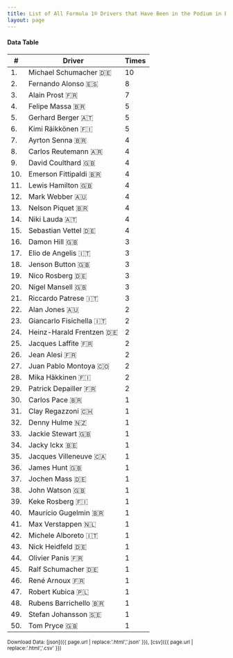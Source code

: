 ```yaml
---
title: List of All Formula 1® Drivers that Have Been in the Podium in Brazil by Number of Times
layout: page
---
```


<canvas id="chart" width="400" height="180"></canvas>
<script>
var data = {
    "datasets": [
        {
            "backgroundColor": "#f3a935",
            "borderColor": "#f68639",
            "borderWidth": 1,
            "data": [
                10.0,
                8.0,
                7.0,
                5.0,
                5.0,
                5.0,
                4.0,
                4.0,
                4.0,
                4.0,
                4.0,
                4.0,
                4.0,
                4.0,
                4.0,
                3.0,
                3.0,
                3.0,
                3.0,
                3.0,
                3.0,
                2.0,
                2.0,
                2.0,
                2.0,
                2.0,
                2.0,
                2.0,
                2.0,
                1.0,
                1.0,
                1.0,
                1.0,
                1.0,
                1.0,
                1.0,
                1.0,
                1.0,
                1.0,
                1.0,
                1.0,
                1.0,
                1.0,
                1.0,
                1.0,
                1.0,
                1.0,
                1.0,
                1.0,
                1.0
            ],
            "label": "Times"
        }
    ],
    "labels": [
        "Michael Schumacher 🇩🇪",
        "Fernando Alonso 🇪🇸",
        "Alain Prost 🇫🇷",
        "Felipe Massa 🇧🇷",
        "Gerhard Berger 🇦🇹",
        "Kimi Räikkönen 🇫🇮",
        "Ayrton Senna 🇧🇷",
        "Carlos Reutemann 🇦🇷",
        "David Coulthard 🇬🇧",
        "Emerson Fittipaldi 🇧🇷",
        "Lewis Hamilton 🇬🇧",
        "Mark Webber 🇦🇺",
        "Nelson Piquet 🇧🇷",
        "Niki Lauda 🇦🇹",
        "Sebastian Vettel 🇩🇪",
        "Damon Hill 🇬🇧",
        "Elio de Angelis 🇮🇹",
        "Jenson Button 🇬🇧",
        "Nico Rosberg 🇩🇪",
        "Nigel Mansell 🇬🇧",
        "Riccardo Patrese 🇮🇹",
        "Alan Jones 🇦🇺",
        "Giancarlo Fisichella 🇮🇹",
        "Heinz-Harald Frentzen 🇩🇪",
        "Jacques Laffite 🇫🇷",
        "Jean Alesi 🇫🇷",
        "Juan Pablo Montoya 🇨🇴",
        "Mika Häkkinen 🇫🇮",
        "Patrick Depailler 🇫🇷",
        "Carlos Pace 🇧🇷",
        "Clay Regazzoni 🇨🇭",
        "Denny Hulme 🇳🇿",
        "Jackie Stewart 🇬🇧",
        "Jacky Ickx 🇧🇪",
        "Jacques Villeneuve 🇨🇦",
        "James Hunt 🇬🇧",
        "Jochen Mass 🇩🇪",
        "John Watson 🇬🇧",
        "Keke Rosberg 🇫🇮",
        "Maurício Gugelmin 🇧🇷",
        "Max Verstappen 🇳🇱",
        "Michele Alboreto 🇮🇹",
        "Nick Heidfeld 🇩🇪",
        "Olivier Panis 🇫🇷",
        "Ralf Schumacher 🇩🇪",
        "René Arnoux 🇫🇷",
        "Robert Kubica 🇵🇱",
        "Rubens Barrichello 🇧🇷",
        "Stefan Johansson 🇸🇪",
        "Tom Pryce 🇬🇧"
    ]
};
var options = {
  legend: {
    display: false
  },
  scales: {
    xAxes: [{
      ticks: {
        beginAtZero: true,
        maxRotation: 180,
        display: window.innerWidth > 800
      }
    }],
    yAxes: [{
      ticks: {
        beginAtZero: true
      }
    }]
  },
  onResize: function(chart, size) {
    chart.options.scales.xAxes[0].ticks.display = size.width > 800;
  }
};
new Chart("chart", {
    data: data,
    type: 'bar',
    options: options
});
</script>



#### Data Table

| # | Driver | Times |
|--|--|--|
| 1. | Michael Schumacher 🇩🇪 | 10 |
| 2. | Fernando Alonso 🇪🇸 | 8 |
| 3. | Alain Prost 🇫🇷 | 7 |
| 4. | Felipe Massa 🇧🇷 | 5 |
| 5. | Gerhard Berger 🇦🇹 | 5 |
| 6. | Kimi Räikkönen 🇫🇮 | 5 |
| 7. | Ayrton Senna 🇧🇷 | 4 |
| 8. | Carlos Reutemann 🇦🇷 | 4 |
| 9. | David Coulthard 🇬🇧 | 4 |
| 10. | Emerson Fittipaldi 🇧🇷 | 4 |
| 11. | Lewis Hamilton 🇬🇧 | 4 |
| 12. | Mark Webber 🇦🇺 | 4 |
| 13. | Nelson Piquet 🇧🇷 | 4 |
| 14. | Niki Lauda 🇦🇹 | 4 |
| 15. | Sebastian Vettel 🇩🇪 | 4 |
| 16. | Damon Hill 🇬🇧 | 3 |
| 17. | Elio de Angelis 🇮🇹 | 3 |
| 18. | Jenson Button 🇬🇧 | 3 |
| 19. | Nico Rosberg 🇩🇪 | 3 |
| 20. | Nigel Mansell 🇬🇧 | 3 |
| 21. | Riccardo Patrese 🇮🇹 | 3 |
| 22. | Alan Jones 🇦🇺 | 2 |
| 23. | Giancarlo Fisichella 🇮🇹 | 2 |
| 24. | Heinz-Harald Frentzen 🇩🇪 | 2 |
| 25. | Jacques Laffite 🇫🇷 | 2 |
| 26. | Jean Alesi 🇫🇷 | 2 |
| 27. | Juan Pablo Montoya 🇨🇴 | 2 |
| 28. | Mika Häkkinen 🇫🇮 | 2 |
| 29. | Patrick Depailler 🇫🇷 | 2 |
| 30. | Carlos Pace 🇧🇷 | 1 |
| 31. | Clay Regazzoni 🇨🇭 | 1 |
| 32. | Denny Hulme 🇳🇿 | 1 |
| 33. | Jackie Stewart 🇬🇧 | 1 |
| 34. | Jacky Ickx 🇧🇪 | 1 |
| 35. | Jacques Villeneuve 🇨🇦 | 1 |
| 36. | James Hunt 🇬🇧 | 1 |
| 37. | Jochen Mass 🇩🇪 | 1 |
| 38. | John Watson 🇬🇧 | 1 |
| 39. | Keke Rosberg 🇫🇮 | 1 |
| 40. | Maurício Gugelmin 🇧🇷 | 1 |
| 41. | Max Verstappen 🇳🇱 | 1 |
| 42. | Michele Alboreto 🇮🇹 | 1 |
| 43. | Nick Heidfeld 🇩🇪 | 1 |
| 44. | Olivier Panis 🇫🇷 | 1 |
| 45. | Ralf Schumacher 🇩🇪 | 1 |
| 46. | René Arnoux 🇫🇷 | 1 |
| 47. | Robert Kubica 🇵🇱 | 1 |
| 48. | Rubens Barrichello 🇧🇷 | 1 |
| 49. | Stefan Johansson 🇸🇪 | 1 |
| 50. | Tom Pryce 🇬🇧 | 1 |

<small>Download Data: [json]({{ page.url | replace:'.html','.json' }}), [csv]({{ page.url | replace:'.html','.csv' }})</small>
